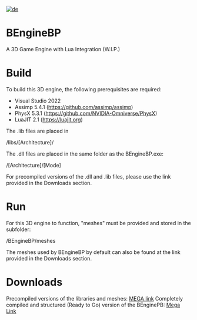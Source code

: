 [![de](https://img.shields.io/badge/lang-de-green.svg)](https://github.com/Bulkplayer94/BEngineBP/README.de.md)

# BEngineBP
A 3D Game Engine with Lua Integration (W.I.P.)

# Build
To build this 3D engine, the following prerequisites are required:
* Visual Studio 2022
* Assimp 5.4.1 (https://github.com/assimp/assimp)
* PhysX 5.3.1 (https://github.com/NVIDIA-Omniverse/PhysX)
* LuaJIT 2.1 (https://luajit.org)

The .lib files are placed in

/libs/[Architecture]/


The .dll files are placed in the same folder as the BEngineBP.exe:

/[Architecture]/[Mode]


For precompiled versions of the .dll and .lib files, please use the link provided in the Downloads section.

# Run
For this 3D engine to function, "meshes" must be provided and stored in the subfolder:

/BEngineBP/meshes


The meshes used by BEngineBP by default can also be found at the link provided in the Downloads section.

# Downloads
Precompiled versions of the libraries and meshes: [MEGA link](https://mega.nz/file/omB0DRxS#oydcNSZ9uxbcyAUdsnRPLxsW20oDKZzcEzCyZ72qp-4)
Completely compiled and structured (Ready to Go) version of the BEnginePB: [Mega Link](https://mega.nz/file/8yBGhADQ#xDg7UNgNXDjG7kmLRwKCMe0qJM6oUZVIJu5GyFSGKuo)